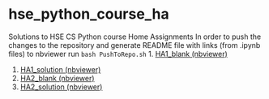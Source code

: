 # hse_python_course_ha 
 Solutions to HSE CS Python course Home Assignments 
 In order to push the changes to the repository and generate README file with links (from .ipynb files) to nbviewer run 
 ```bash PushToRepo.sh``` 1. [HA1_blank (nbviewer)](https://nbviewer.jupyter.org/github/glebkrapivin/hse_python_course_ha/blob/master/./HA1/HA1_blank.ipynb) 
 1. [HA1_solution (nbviewer)](https://nbviewer.jupyter.org/github/glebkrapivin/hse_python_course_ha/blob/master/./HA1/HA1_solution.ipynb) 
 1. [HA2_blank (nbviewer)](https://nbviewer.jupyter.org/github/glebkrapivin/hse_python_course_ha/blob/master/./HA2/HA2_blank.ipynb) 
 1. [HA2_solution (nbviewer)](https://nbviewer.jupyter.org/github/glebkrapivin/hse_python_course_ha/blob/master/./HA2/HA2_solution.ipynb) 


